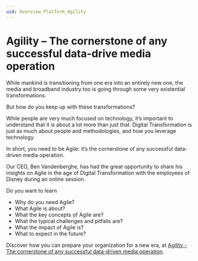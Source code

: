 ```yaml
---
uid: Overview_Platform_Agility
---
```


# Agility – The cornerstone of any successful data-drive media operation

While mankind is transitioning from one era into an entirely new one, the media and broadband industry too is going through some very existential transformations.

But how do you keep up with these transformations?

While people are very much focused on technology, it’s important to understand that it is about a lot more than just that. Digital Transformation is just as much about people and methodologies, and how you leverage technology.

In short, you need to be Agile: it’s the cornerstone of any successful data-driven media operation.

Our CEO, Ben Vandenberghe, has had the great opportunity to share his insights on Agile in the age of Digital Transformation with the employees of Disney during an online session.

Do you want to learn

- Why do you need Agile?
- What Agile is about?
- What the key concepts of Agile are?
- What the typical challenges and pitfalls are?
- What the impact of Agile is?
- What to expect in the future?

Discover how you can prepare your organization for a new era, at [Agility - The cornerstone of any successful data-driven media operation](https://community.dataminer.services/agility-the-cornerstone-of-any-successful-data-driven-media-operation/).
